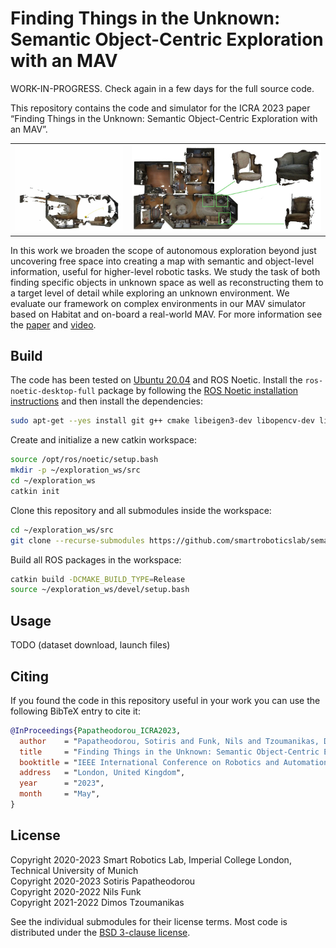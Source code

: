 # Finding Things in the Unknown: Semantic Object-Centric Exploration with an MAV

WORK-IN-PROGRESS. Check again in a few days for the full source code.

This repository contains the code and simulator for the ICRA 2023
paper “Finding Things in the Unknown: Semantic Object-Centric
Exploration with an MAV”.

<table style="text-align:center">
  <tr>
    <td><img src="res/exploration.gif" alt="animation of top-down view of exploration"></td>
    <td><img src="res/objects.jpg" alt="top-down view of reconstruction and individual objects"></td>
  </tr>
</table>

In this work we broaden the scope of autonomous exploration beyond just
uncovering free space into creating a map with semantic and object-level
information, useful for higher-level robotic tasks. We study the task of both
finding specific objects in unknown space as well as reconstructing them to a
target level of detail while exploring an unknown environment. We evaluate our
framework on complex environments in our MAV simulator based on Habitat and
on-board a real-world MAV. For more information see the
[paper](https://arxiv.org/abs/2302.14569) and
[video](https://youtu.be/z0LVe_8SATU).


## Build

The code has been tested on [Ubuntu 20.04](https://releases.ubuntu.com/focal/)
and ROS Noetic. Install the `ros-noetic-desktop-full` package by following the
[ROS Noetic installation instructions](http://wiki.ros.org/noetic/Installation/Ubuntu)
and then install the dependencies:

``` sh
sudo apt-get --yes install git g++ cmake libeigen3-dev libopencv-dev libyaml-cpp-dev python3-catkin-tools
```

Create and initialize a new catkin workspace:

``` sh
source /opt/ros/noetic/setup.bash
mkdir -p ~/exploration_ws/src
cd ~/exploration_ws
catkin init
```

Clone this repository and all submodules inside the workspace:

``` sh
cd ~/exploration_ws/src
git clone --recurse-submodules https://github.com/smartroboticslab/semantic-exploration-icra-2023.git
```

Build all ROS packages in the workspace:

``` sh
catkin build -DCMAKE_BUILD_TYPE=Release
source ~/exploration_ws/devel/setup.bash
```


## Usage

TODO (dataset download, launch files)


## Citing

If you found the code in this repository useful in your work you can use the
following BibTeX entry to cite it:

``` bibtex
@InProceedings{Papatheodorou_ICRA2023,
  author    = "Papatheodorou, Sotiris and Funk, Nils and Tzoumanikas, Dimos and Choi, Christopher and Xu, Binbin and Leutenegger, Stefan",
  title     = "Finding Things in the Unknown: Semantic Object-Centric Exploration with an {MAV}",
  booktitle = "IEEE International Conference on Robotics and Automation",
  address   = "London, United Kingdom",
  year      = "2023",
  month     = "May",
}
```


## License

Copyright 2020-2023 Smart Robotics Lab, Imperial College London, Technical University of Munich</br>
Copyright 2020-2023 Sotiris Papatheodorou</br>
Copyright 2020-2022 Nils Funk</br>
Copyright 2021-2022 Dimos Tzoumanikas</br>

See the individual submodules for their license terms. Most code is distributed
under the [BSD 3-clause license](LICENSES/BSD-3-Clause.txt).
